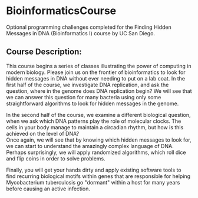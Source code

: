 # BioinformaticsCourse

Optional programming challenges completed for the Finding Hidden Messages in DNA (Bioinformatics I) course by UC San Diego.

## Course Description:

This course begins a series of classes illustrating the power of computing in modern biology. Please join us on the frontier 
of bioinformatics to look for hidden messages in DNA without ever needing to put on a lab coat.
In the first half of the course, we investigate DNA replication, and ask the question, where in the genome does 
DNA replication begin?  We will see that we can answer this question for many bacteria using only some straightforward 
algorithms to look for hidden messages in the genome.

In the second half of the course, we examine a different biological question, when we ask which DNA patterns play the role of 
molecular clocks.  The cells in your body manage to maintain a circadian rhythm, but how is this achieved on the level of DNA?  
Once again, we will see that by knowing which hidden messages to look for, we can start to understand the amazingly complex language of 
DNA.  Perhaps surprisingly, we will apply randomized algorithms, which roll dice and flip coins in order to solve problems.

Finally, you will get your hands dirty and apply existing software tools to find recurring biological motifs within genes that are 
responsible for helping Mycobacterium tuberculosis go "dormant" within a host for many years before causing an active infection.
